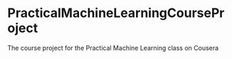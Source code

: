 # PracticalMachineLearningCourseProject
The course project for the Practical Machine Learning class on Cousera
